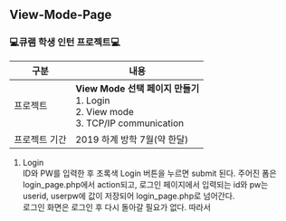 ## View-Mode-Page  
### 💻큐램 학생 인턴 프로젝트💻
  |구분|내용|
|------|---|
  |프로젝트 | **View Mode 선택 페이지 만들기** <br> 1. Login<br> 2. View mode<br> 3. TCP/IP communication  |
  |프로젝트 기간 | 2019 하계 방학 7월(약 한달) |

1. Login <br> ID와 PW를 입력한 후 초록색 Login 버튼을 누르면 submit 된다. 주어진 폼은 login_page.php에서 action되고, 로그인 페이지에서 입력되는 id와 pw는 userid, userpw에 값이 저장되어 login_page.php로 넘어간다. <br> 로그인 화면은 로그인 후 다시 돌아갈 필요가 없다. 따라서 <script> window.history.forward()를 사용하여 다시 넘어올 수 없는 페이지로 만들었다.
2. 
3. 
  
